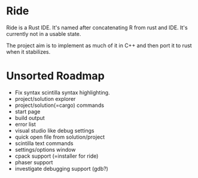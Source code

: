 # Ride
Ride is a Rust IDE. It's named after concatenating R from rust and IDE. It's currently not in a usable state.

The project aim is to implement as much of it in C++ and then port it to rust when it stabilizes.

# Unsorted Roadmap

* Fix syntax scintilla syntax highlighting.
* project/solution explorer
* project/solution(=cargo) commands
* start page
* build output
* error list
* visual studio like debug settings
* quick open file from solution/project
* scintilla text commands
* settings/options window
* cpack support (=installer for ride)
* phaser support
* investigate debugging support (gdb?)
